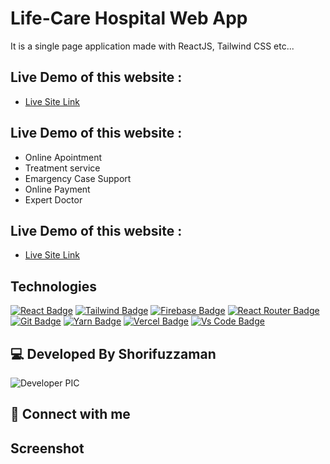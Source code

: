 # Life-Care Hospital Web App


It is a single page application made with ReactJS, Tailwind CSS etc...

## Live Demo of this website :

- [Live Site Link](https://red-onion-restaurant-41dbe.web.app/)
## Live Demo of this website :

- Online Apointment
- Treatment service
- Emargency Case Support
- Online Payment
- Expert Doctor


## Live Demo of this website :

- [Live Site Link](https://cranky-lichterman-dab036.netlify.app)


## Technologies

[![React Badge](https://img.shields.io/badge/React-20232A?style=for-the-badge&logo=react&logoColor=61DAFB)](https://github.com/19smabtahinoor)
[![Tailwind Badge](https://img.shields.io/badge/Tailwind_CSS-38B2AC?style=for-the-badge&logo=tailwind-css&logoColor=white)](https://github.com/19smabtahinoor)
[![Firebase Badge](https://img.shields.io/badge/Firebase-FFCB2B?style=for-the-badge&logo=firebase&logoColor=white)](https://github.com/19smabtahinoor)
[![React Router Badge](https://img.shields.io/badge/React_Router-CA4245?style=for-the-badge&logo=react-router&logoColor=white)](https://github.com/19smabtahinoor)
[![Git Badge](https://img.shields.io/badge/git-f34f29?style=for-the-badge&logo=git&logoColor=white)](https://github.com/19smabtahinoor)
[![Yarn Badge](https://img.shields.io/badge/yarn-0078D6?style=for-the-badge&logo=yarn&logoColor=white)](https://github.com/19smabtahinoor)
[![Vercel Badge](https://img.shields.io/badge/vercel-000?style=for-the-badge&logo=vercel&logoColor=white)](https://github.com/19smabtahinoor)
[![Vs Code Badge](https://img.shields.io/badge/Visual_Studio_Code-0078D6?style=for-the-badge&logo=visualstudiocode&logoColor=white)](https://github.com/19smabtahinoor)

## 💻 Developed By Shorifuzzaman

![Developer PIC](https://avatars.githubusercontent.com/u/62477991?v=4)

## 🚀 Connect with me

<!-- [![Facebook Badge](https://img.shields.io/badge/Facebook-1877F2?style=for-the-badge&logo=facebook&logoColor=white)](https://facebook.com/abtahinoorsm)
[![Instagram Badge](https://img.shields.io/badge/Instagram-E4405F?style=for-the-badge&logo=instagram&logoColor=white)](https://instagram.com/smabtahinoor)
[![Linkedin Badge](https://img.shields.io/badge/LinkedIn-0077B5?style=for-the-badge&logo=linkedin&logoColor=white)](https://linkedin.com/in/smabtahinoor)
[![Github Badge](https://img.shields.io/badge/GitHub-100000?style=for-the-badge&logo=github&logoColor=white)](https://github.com/19smabtahinoor)
[![Mail Badge](https://img.shields.io/badge/Gmail-D14836?style=for-the-badge&logo=gmail&logoColor=white)](mailto:abtahinorkabid@gmail.com)
[![Discord Badge](https://img.shields.io/badge/Discord-7289DA?style=for-the-badge&logo=discord&logoColor=white)](https://discord.gg/WJjCBB86PJ) -->

## Screenshot

<!-- ![ss](https://awesomescreenshot.s3.amazonaws.com/image/2491978/15134224-d7b36f86430e320757e6c829d4035296.png?X-Amz-Algorithm=AWS4-HMAC-SHA256&X-Amz-Credential=AKIAJSCJQ2NM3XLFPVKA%2F20211016%2Fus-east-1%2Fs3%2Faws4_request&X-Amz-Date=20211016T110200Z&X-Amz-Expires=28800&X-Amz-SignedHeaders=host&X-Amz-Signature=f521e7ab7adf57134c99a18ed866e134e89e1168cc50a435dffaf67666a2bc44)
![ss](https://awesomescreenshot.s3.amazonaws.com/image/2491978/15134305-9adaac05c81d0dea038c2c9cf40b4f58.png?X-Amz-Algorithm=AWS4-HMAC-SHA256&X-Amz-Credential=AKIAJSCJQ2NM3XLFPVKA%2F20211016%2Fus-east-1%2Fs3%2Faws4_request&X-Amz-Date=20211016T105914Z&X-Amz-Expires=28800&X-Amz-SignedHeaders=host&X-Amz-Signature=126c47e1e28eda0ce05ef21d37e6c0e5c13f9aa31093d9ed7dc28e607510e5e0)
![ss](https://awesomescreenshot.s3.amazonaws.com/image/2491978/15134330-eb2b384308ed2bfbc4887860fe465134.png?X-Amz-Algorithm=AWS4-HMAC-SHA256&X-Amz-Credential=AKIAJSCJQ2NM3XLFPVKA%2F20211016%2Fus-east-1%2Fs3%2Faws4_request&X-Amz-Date=20211016T105959Z&X-Amz-Expires=28800&X-Amz-SignedHeaders=host&X-Amz-Signature=a4d80a6302d4ca183bb86302bc8251f5a858d96f5ec3701dab61b547e808b078)

![ss](https://awesomescreenshot.s3.amazonaws.com/image/2491978/15134342-93e4b52cca1c7fb1cd14cf47f1b3fd2a.png?X-Amz-Algorithm=AWS4-HMAC-SHA256&X-Amz-Credential=AKIAJSCJQ2NM3XLFPVKA%2F20211016%2Fus-east-1%2Fs3%2Faws4_request&X-Amz-Date=20211016T110034Z&X-Amz-Expires=28800&X-Amz-SignedHeaders=host&X-Amz-Signature=a46b0c62ea182c986d23f2c5e7237c9f393bc852e67d26bbf1dde2df8b8bbe99) -->
